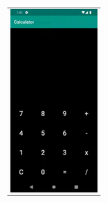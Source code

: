 <table>
  <tr>
    <td align="center"><img src="Screenshots/calculator.gif" width=200></td>
  </tr>
</table>
